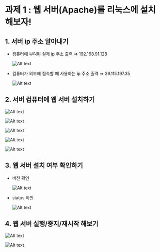 # 과제 1 : 웹 서버(Apache)를 리눅스에 설치해보자!

## 1. 서버 ip 주소 알아내기
- 컴퓨터에 부여된 실제 ip 주소 출력 ⇒ 192.168.91.128
    
    ![Alt text](image.png)
    
- 컴퓨터가 외부에 접속할 때 사용하는 ip 주소 출력 ⇒ 39.115.197.35
    
    ![Alt text](image-1.png)
    
## 2. 서버 컴퓨터에 웹 서버 설치하기
    
![Alt text](image-2.png)
    
![Alt text](image-3.png)
    
![Alt text](image-4.png)
    
![Alt text](image-5.png)
    
![Alt text](image-6.png)
    
## 3. 웹 서버 설치 여부 확인하기
- 버전 확인
    
    ![Alt text](image-7.png)
    
- status 확인
    
    ![Alt text](image-8.png)
    
## 4. 웹 서버 실행/중지/재시작 해보기

![Alt text](image-9.png)
    
![Alt text](image-10.png)